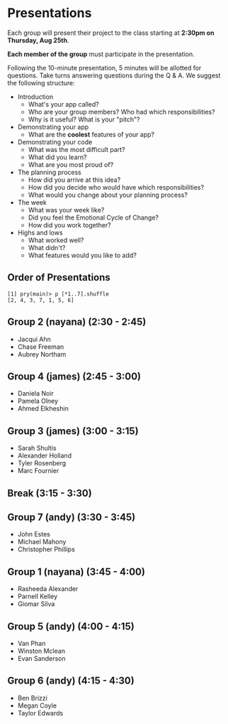 # Presentations

Each group will present their project to the class starting at **2:30pm on Thursday, Aug 25th**. 

**Each member of the group** must participate in the presentation. 

Following the 10-minute presentation, 5 minutes will be allotted for questions. Take turns answering questions during the Q & A. We suggest the following structure:

- Introduction
  - What's your app called?
  - Who are your group members? Who had which responsibilities?
  - Why is it useful? What is your "pitch"?
- Demonstrating your app
  - What are the **coolest** features of your app?
- Demonstrating your code
  - What was the most difficult part?
  - What did you learn?
  - What are you most proud of?
- The planning process
  - How did you arrive at this idea?
  - How did you decide who would have which responsibilities?
  - What would you change about your planning process?
- The week
  - What was your week like?  
  - Did you feel the Emotional Cycle of Change?
  - How did you work together?
- Highs and lows
  - What worked well?
  - What didn't?
  - What features would you like to add?

## Order of Presentations

```
[1] pry(main)> p [*1..7].shuffle
[2, 4, 3, 7, 1, 5, 6]
```

## Group 2 (nayana) (2:30 - 2:45)
- Jacqui Ahn
- Chase Freeman
- Aubrey Northam

## Group 4 (james) (2:45 - 3:00)
- Daniela Noir
- Pamela Olney
- Ahmed Elkheshin

## Group 3 (james) (3:00 - 3:15)
- Sarah Shultis
- Alexander Holland
- Tyler Rosenberg
- Marc Fournier

## Break (3:15 - 3:30)

## Group 7 (andy) (3:30 - 3:45)
- John Estes
- Michael Mahony
- Christopher Phillips

## Group 1 (nayana) (3:45 - 4:00)
- Rasheeda Alexander
- Parnell Kelley
- Giomar Silva

## Group 5 (andy) (4:00 - 4:15)
- Van Phan
- Winston Mclean
- Evan Sanderson

## Group 6 (andy) (4:15 - 4:30)
- Ben Brizzi
- Megan Coyle
- Taylor Edwards
